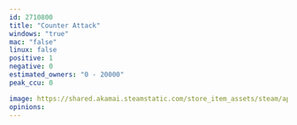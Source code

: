 ```yaml
---
id: 2710800
title: "Counter Attack"
windows: "true"
mac: "false"
linux: false
positive: 1
negative: 0
estimated_owners: "0 - 20000"
peak_ccu: 0

image: https://shared.akamai.steamstatic.com/store_item_assets/steam/apps/2710800/header.jpg?t=1702864529
opinions:
---
```

